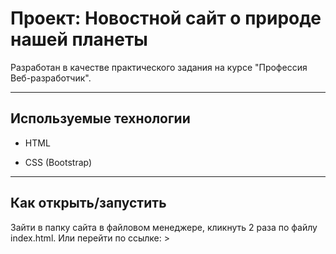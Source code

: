 # Проект: Новостной сайт о природе нашей планеты

Разработан в качестве практического задания на курсе "Профессия Веб-разработчик".

---

## Используемые технологии

* HTML

* CSS (Bootstrap)

---

## Как открыть/запустить

Зайти в папку сайта в файловом менеджере, кликнуть 2 раза по файлу index.html.
Или перейти по ссылке: > 